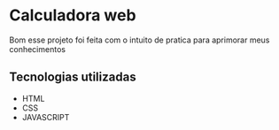 # Calculadora web  

 Bom esse projeto foi feita com o intuito de pratica para aprimorar meus conhecimentos

 ## Tecnologias utilizadas
 * HTML
 * CSS
 * JAVASCRIPT
 
 
